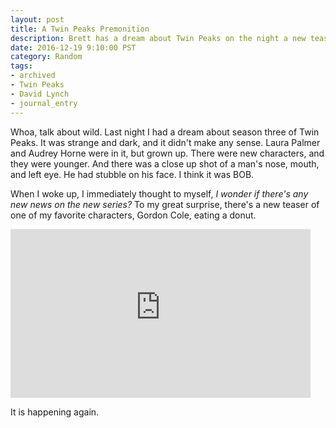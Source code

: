 ```yaml
---
layout: post
title: A Twin Peaks Premonition
description: Brett has a dream about Twin Peaks on the night a new teaser got released.
date: 2016-12-19 9:10:00 PST
category: Random
tags:
- archived
- Twin Peaks
- David Lynch
- journal_entry
---
```


Whoa, talk about wild. Last night I had a dream about season three of Twin Peaks. It was strange and dark, and it didn't make any sense. Laura Palmer and Audrey Horne were in it, but grown up. There were new characters, and they were younger. And there was a close up shot of a man's nose, mouth, and left eye. He had stubble on his face. I think it was BOB. 

When I woke up, I immediately thought to myself, _I wonder if there's any new news on the new series?_ To my great surprise, there's a new teaser of one of my favorite characters, Gordon Cole, eating a donut.

<iframe width="480" height="270" src="https://www.youtube-nocookie.com/embed/d714bEXFny4?rel=0" frameborder="0" allowfullscreen></iframe>

It is happening again. 
